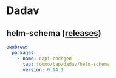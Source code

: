 # Dadav

## helm-schema ([releases](https://github.com/dadav/helm-schema/releases))

```yaml
ownbrew:
  packages:
    - name: oapi-codegen
      tap: foomo/tap/dadav/helm-schema
      version: 0.14.1
```
